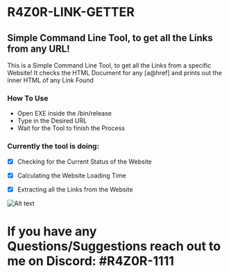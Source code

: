 # R4Z0R-LINK-GETTER
## Simple Command Line Tool, to get all the Links from any URL!

This is a Simple Command Line Tool, to get all the Links from a specific Website! 
It checks the HTML Document for any [a@href] and prints out the inner HTML of any Link Found

### How To Use

- Open EXE inside the /bin/release
- Type in the Desired URL
- Wait for the Tool to finish the Process

### Currently the tool is doing: 

- [X] Checking for the Current Status of the Website
- [x] Calculating the Website Loading Time
- [x] Extracting all the Links from the Website


![Alt text](https://i.ibb.co/NscjzRH/screenshot-r4z0r-link-grabber.png)

# If you have any Questions/Suggestions reach out to me on Discord: #R4Z0R-1111
